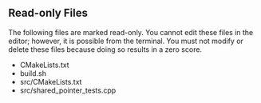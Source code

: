 ## Read-only Files
The following files are marked read-only. You cannot edit these files
in the editor; however, it is possible from the terminal. You must not
modify or delete these files because doing so results in a zero score.

* CMakeLists.txt
* build.sh
* src/CMakeLists.txt
* src/shared_pointer_tests.cpp